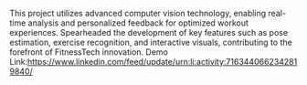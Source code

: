 This project utilizes advanced computer vision technology, enabling real-time analysis and personalized feedback for optimized workout experiences. Spearheaded the development of key features such as pose estimation, exercise recognition, and interactive visuals, contributing to the forefront of FitnessTech innovation.
Demo Link:https://www.linkedin.com/feed/update/urn:li:activity:7163440662342819840/

